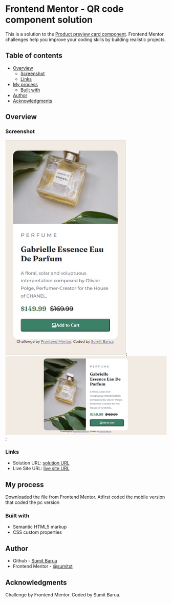 # Frontend Mentor - QR code component solution

This is a solution to the [Product preview card component](https://www.frontendmentor.io/challenges/product-preview-card-component-GO7UmttRfa). Frontend Mentor challenges help you improve your coding skills by building realistic projects. 

## Table of contents

- [Overview](#overview)
  - [Screenshot](#screenshot)
  - [Links](#links)
- [My process](#my-process)
  - [Built with](#built-with)
- [Author](#author)
- [Acknowledgments](#acknowledgments)


## Overview

### Screenshot

![](./Mobilescreenshot1.jpg);
![](./Desktopscreenshot2.jpg);


### Links

- Solution URL: [solution URL](https://github.com/sumitxt/product-preview-card-component-main)
- Live Site URL: [live site URL](https://sumitxt.github.io/product-preview-card-component-main/)

## My process

Downloaded the file from Frontend Mentor. 
Atfirst coded the mobile version that coded the pc version


### Built with

- Semantic HTML5 markup
- CSS custom properties

## Author

- Github - [Sumit Barua](https://github.com/sumitxt)
- Frontend Mentor - [@sumitxt](https://www.frontendmentor.io/profile/sumitxt)

## Acknowledgments

Challenge by Frontend Mentor. Coded by Sumit Barua.

